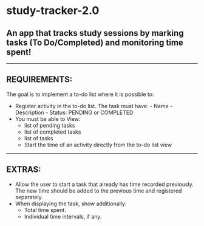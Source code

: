 # study-tracker-2.0
## An app that tracks study sessions by marking tasks (To Do/Completed) and monitoring time spent!

-------------

## REQUIREMENTS: 

The goal is to implement a to-do list where it is possible to:
- Register activity in the to-do list.
    The task must have:
      - Name
      - Description
      - Status: PENDING or COMPLETED
- You must be able to View:
  - list of pending tasks
  - list of completed tasks
  - list of tasks
  - Start the time of an activity directly from the to-do list view
 
------------

## EXTRAS:
- Allow the user to start a task that already has time recorded previously.
    The new time should be added to the previous time and registered separately.
- When displaying the task, show additionally:
  - Total time spent.
  - Individual time intervals, if any.
